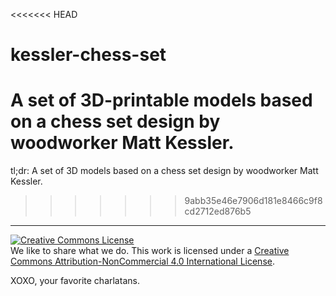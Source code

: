 <<<<<<< HEAD
# kessler-chess-set
A set of 3D-printable models based on a chess set design by woodworker Matt Kessler.
=======
tl;dr: A set of 3D models based on a chess set design by woodworker Matt Kessler.
>>>>>>> 9abb35e46e7906d181e8466c9f8cd2712ed876b5

---
<a rel="license" href="http://creativecommons.org/licenses/by-nc/4.0/"><img alt="Creative Commons License" style="border-width:0" src="https://i.creativecommons.org/l/by-nc/4.0/88x31.png" /></a><br />We like to share what we do. This work is licensed under a <a rel="license" href="http://creativecommons.org/licenses/by-nc/4.0/">Creative Commons Attribution-NonCommercial 4.0 International License</a>.

XOXO, your favorite charlatans.
